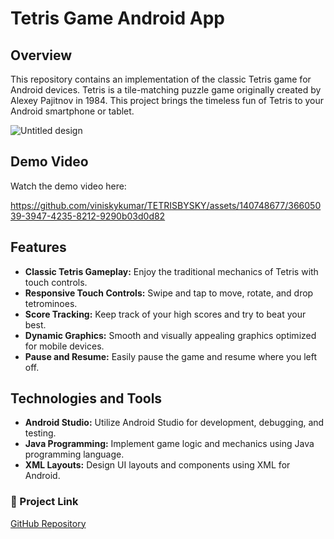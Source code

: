 # Tetris Game Android App

## Overview
This repository contains an implementation of the classic Tetris game for Android devices. Tetris is a tile-matching puzzle game originally created by Alexey Pajitnov in 1984. This project brings the timeless fun of Tetris to your Android smartphone or tablet.

![Untitled design](https://github.com/viniskykumar/TETRISBYSKY/assets/140748677/66536c9e-26f1-418f-9cb5-45f843d2c3c0)

## Demo Video
Watch the demo video here:


https://github.com/viniskykumar/TETRISBYSKY/assets/140748677/36605039-3947-4235-8212-9290b03d0d82



## Features
- **Classic Tetris Gameplay:** Enjoy the traditional mechanics of Tetris with touch controls.
- **Responsive Touch Controls:** Swipe and tap to move, rotate, and drop tetrominoes.
- **Score Tracking:** Keep track of your high scores and try to beat your best.
- **Dynamic Graphics:** Smooth and visually appealing graphics optimized for mobile devices.
- **Pause and Resume:** Easily pause the game and resume where you left off.

## Technologies and Tools

- **Android Studio:** Utilize Android Studio for development, debugging, and testing.
- **Java Programming:** Implement game logic and mechanics using Java programming language.
- **XML Layouts:** Design UI layouts and components using XML for Android.

### 🔗 Project Link
[GitHub Repository](https://github.com/viniskykumar/TETRISBYSKY)

